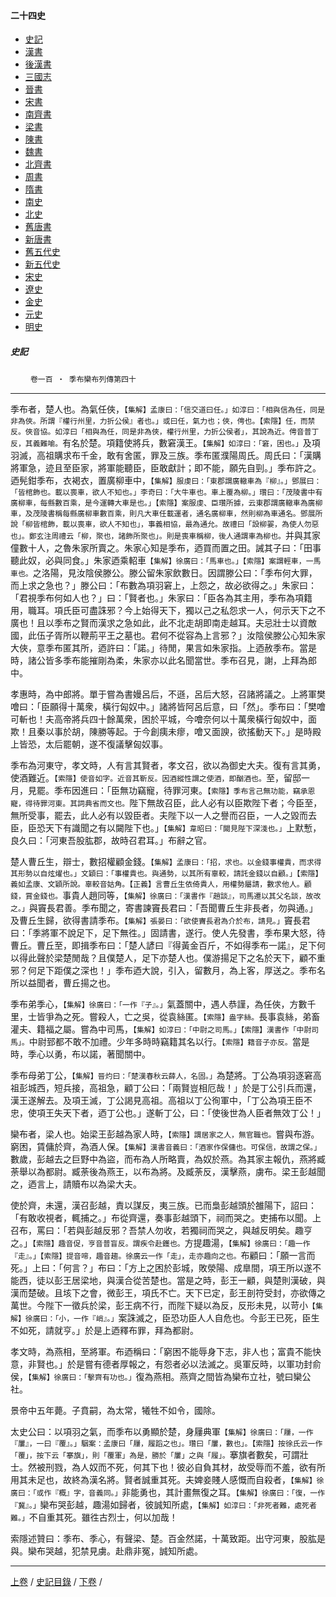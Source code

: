  



#### 二十四史

*   [史記](../a01/a01.md)
*   [漢書](../a02/a02.md)
*   [後漢書](../a03/a03.md)
*   [三國志](../a04/a04.md)
*   [晉書](../a05/a05.md)
*   [宋書](../a06/a06.md)
*   [南齊書](../a07/a07.md)
*   [梁書](../a08/a08.md)
*   [陳書](../a09/a09.md)
*   [魏書](../a10/a10.md)
*   [北齊書](../a11/a11.md)
*   [周書](../a12/a12.md)
*   [隋書](../a13/a13.md)
*   [南史](../a14/a14.md)
*   [北史](../a15/a15.md)
*   [舊唐書](../a16/a16.md)
*   [新唐書](../a17/a17.md)
*   [舊五代史](../a18/a18.md)
*   [新五代史](../a19/a19.md)
*   [宋史](../a20/a20.md)
*   [遼史](../a21/a21.md)
*   [金史](../a22/a22.md)
*   [元史](../a23/a23.md)
*   [明史](../a24/a24.md)


##### 史記
　　 `卷一百 ‧ 季布欒布列傳第四十`

* * *

季布者，楚人也。為氣任俠，`【集解】孟康曰：「信交道曰任。」如淳曰：「相與信為任，同是非為俠。所謂『權行州里，力折公侯』者也。」或曰任，氣力也；俠，俜也。【索隱】任，而禁反。俠音協。如淳曰「相與為任，同是非為俠，權行州里，力折公侯者」，其說為近。俜音普丁反，其義難喻。`有名於楚。項籍使將兵，數窘漢王。`【集解】如淳曰：「窘，困也。」`及項羽滅，高祖購求布千金，敢有舍匿，罪及三族。季布匿濮陽周氏。周氏曰：「漢購將軍急，迹且至臣家，將軍能聽臣，臣敢獻計；即不能，願先自剄。」季布許之。迺髡鉗季布，衣褐衣，置廣柳車中，`【集解】服虔曰：「東郡謂廣轍車為『柳』。」鄧展曰：「皆棺飾也。載以喪車，欲人不知也。」李奇曰：「大牛車也。車上覆為柳。」瓚曰：「茂陵書中有廣柳車，每縣數百乘，是今運轉大車是也。」【索隱】案服虔、臣瓚所據，云東郡謂廣轍車為廣柳車，及茂陵書稱每縣廣柳車數百乘，則凡大車任載運者，通名廣柳車，然則柳為車通名。鄧展所說「柳皆棺飾，載以喪車，欲人不知也」，事義相協，最為通允。故禮曰「設柳翣，為使人勿惡也」。鄭玄注周禮云「柳，聚也，諸飾所聚也」。則是喪車稱柳，後人通謂車為柳也。`并與其家僮數十人，之魯朱家所賣之。朱家心知是季布，迺買而置之田。誡其子曰：「田事聽此奴，必與同食。」朱家迺乘軺車`【集解】徐廣曰：「馬車也。」【索隱】案謂輕車，一馬車也。`之洛陽，見汝陰侯滕公。滕公留朱家飲數日。因謂滕公曰：「季布何大罪，而上求之急也？」滕公曰：「布數為項羽窘上，上怨之，故必欲得之。」朱家曰：「君視季布何如人也？」曰：「賢者也。」朱家曰：「臣各為其主用，季布為項籍用，職耳。項氏臣可盡誅邪？今上始得天下，獨以己之私怨求一人，何示天下之不廣也！且以季布之賢而漢求之急如此，此不北走胡即南走越耳。夫忌壯士以資敵國，此伍子胥所以鞭荊平王之墓也。君何不從容為上言邪？」汝陰侯滕公心知朱家大俠，意季布匿其所，迺許曰：「諾。」待閒，果言如朱家指。上迺赦季布。當是時，諸公皆多季布能摧剛為柔，朱家亦以此名聞當世。季布召見，謝，上拜為郎中。

孝惠時，為中郎將。單于嘗為書嫚呂后，不遜，呂后大怒，召諸將議之。上將軍樊噲曰：「臣願得十萬衆，橫行匈奴中。」諸將皆阿呂后意，曰「然」。季布曰：「樊噲可斬也！夫高帝將兵四十餘萬衆，困於平城，今噲奈何以十萬衆橫行匈奴中，面欺！且秦以事於胡，陳勝等起。于今創痍未瘳，噲又面諛，欲搖動天下。」是時殿上皆恐，太后罷朝，遂不復議擊匈奴事。

季布為河東守，孝文時，人有言其賢者，孝文召，欲以為御史大夫。復有言其勇，使酒難近。`【索隱】使音如字。近音其靳反。因酒縱性謂之使酒，即酗酒也。`至，留邸一月，見罷。季布因進曰：「臣無功竊寵，待罪河東。`【索隱】季布言己無功能，竊承恩寵，得待罪河東。其詞典省而文也。`陛下無故召臣，此人必有以臣欺陛下者；今臣至，無所受事，罷去，此人必有以毀臣者。夫陛下以一人之譽而召臣，一人之毀而去臣，臣恐天下有識聞之有以闚陛下也。」`【集解】韋昭曰：「闚見陛下深淺也。」`上默慙，良久曰：「河東吾股肱郡，故時召君耳。」布辭之官。

楚人曹丘生，辯士，數招權顧金錢。`【集解】孟康曰：「招，求也。以金錢事權貴，而求得其形勢以自炫燿也。」文穎曰：「事權貴也。與通勢，以其所有辜較，請託金錢以自顧。」【索隱】義如孟康、文穎所說。辜較音姑角。【正義】言曹丘生依倚貴人，用權勢屬請，數求他人。顧錢，賞金錢也。`事貴人趙同等，`【集解】徐廣曰：「漢書作『趙談』，司馬遷以其父名談，故改之。」`與竇長君善。季布聞之，寄書諫竇長君曰：「吾聞曹丘生非長者，勿與通。」及曹丘生歸，欲得書請季布。`【集解】張晏曰：「欲使竇長君為介於布，請見。」`竇長君曰：「季將軍不說足下，足下無徃。」固請書，遂行。使人先發書，季布果大怒，待曹丘。曹丘至，即揖季布曰：「楚人諺曰『得黃金百斤，不如得季布一諾』，足下何以得此聲於梁楚閒哉？且僕楚人，足下亦楚人也。僕游揚足下之名於天下，顧不重邪？何足下距僕之深也！」季布迺大說，引入，留數月，為上客，厚送之。季布名所以益聞者，曹丘揚之也。

季布弟季心，`【集解】徐廣曰：「一作『子』。」`氣蓋關中，遇人恭謹，為任俠，方數千里，士皆爭為之死。嘗殺人，亡之吳，從袁絲匿。`【索隱】盎字絲。`長事袁絲，弟畜灌夫、籍福之屬。嘗為中司馬，`【集解】如淳曰：「中尉之司馬。」【索隱】漢書作「中尉司馬」。`中尉郅都不敢不加禮。少年多時時竊籍其名以行。`【索隱】籍音子亦反。`當是時，季心以勇，布以諾，著聞關中。

季布母弟丁公，`【集解】晉灼曰：「楚漢春秋云薛人，名固。」`為楚將。丁公為項羽逐窘高祖彭城西，短兵接，高祖急，顧丁公曰：「兩賢豈相厄哉！」於是丁公引兵而還，漢王遂解去。及項王滅，丁公謁見高祖。高祖以丁公徇軍中，「丁公為項王臣不忠，使項王失天下者，迺丁公也。」遂斬丁公，曰：「使後世為人臣者無效丁公！」

欒布者，梁人也。始梁王彭越為家人時，`【索隱】謂居家之人，無官職也。`嘗與布游。窮困，賃傭於齊，為酒人保。`【集解】漢書音義曰：「酒家作保傭也。可保信，故謂之保。」`數歲，彭越去之巨野中為盜，而布為人所略賣，為奴於燕。為其家主報仇，燕將臧荼舉以為都尉。臧荼後為燕王，以布為將。及臧荼反，漢擊燕，虜布。梁王彭越聞之，迺言上，請贖布以為梁大夫。

使於齊，未還，漢召彭越，責以謀反，夷三族。已而梟彭越頭於雒陽下，詔曰：「有敢收視者，輒捕之。」布從齊還，奏事彭越頭下，祠而哭之。吏捕布以聞。上召布，罵曰：「若與彭越反邪？吾禁人勿收，若獨祠而哭之，與越反明矣。趣亨之。」`【索隱】趣音促，亨音普盲反。謂疾令赴鑊也。`方提趣湯，`【集解】徐廣曰：「趣一作『走』。」【索隱】提音啼，趣音趨。徐廣云一作「走」，走亦趣向之也。`布顧曰：「願一言而死。」上曰：「何言？」布曰：「方上之困於彭城，敗滎陽、成臯間，項王所以遂不能西，徒以彭王居梁地，與漢合從苦楚也。當是之時，彭王一顧，與楚則漢破，與漢而楚破。且垓下之會，微彭王，項氏不亡。天下已定，彭王剖符受封，亦欲傳之萬世。今陛下一徵兵於梁，彭王病不行，而陛下疑以為反，反形未見，以苛小`【集解】徐廣曰：「小，一作『峭』。」`案誅滅之，臣恐功臣人人自危也。今彭王已死，臣生不如死，請就亨。」於是上迺釋布罪，拜為都尉。

孝文時，為燕相，至將軍。布迺稱曰：「窮困不能辱身下志，非人也；富貴不能快意，非賢也。」於是嘗有德者厚報之，有怨者必以法滅之。吳軍反時，以軍功封俞侯，`【集解】徐廣曰：「擊齊有功也。」`復為燕相。燕齊之間皆為欒布立社，號曰欒公社。

景帝中五年薨。子賁嗣，為太常，犧牲不如令，國除。

太史公曰：以項羽之氣，而季布以勇顯於楚，身屨典軍`【集解】徐廣曰：「屨，一作『屢』，一曰『覆』。」駰案：孟康曰「屨，履蹈之也」。瓚曰「屢，數也」。【索隱】按徐氏云一作「覆」，按下云「搴旗」，則「覆軍」為是，勝於「屢」之與「履」。`搴旗者數矣，可謂壯士。然被刑戮，為人奴而不死，何其下也！彼必自負其材，故受辱而不羞，欲有所用其未足也，故終為漢名將。賢者誠重其死。夫婢妾賤人感慨而自殺者，`【集解】徐廣曰：「或作『概』字，音義同。」`非能勇也，其計畫無復之耳。`【集解】徐廣曰：「復，一作『冀』。」`欒布哭彭越，趣湯如歸者，彼誠知所處，`【集解】如淳曰：「非死者難，處死者難。」`不自重其死。雖徃古烈士，何以加哉！

索隱述贊曰：季布、季心，有聲梁、楚。百金然諾，十萬致距。出守河東，股肱是與。欒布哭越，犯禁見虜。赴鼎非冤，誠知所處。

* * *

[上卷](099.md) / [史記目錄](a01.md) / [下卷](101.md) /

    
